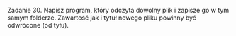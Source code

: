 Zadanie 30.
Napisz program, który odczyta dowolny plik i zapisze go w tym samym folderze. Zawartość jak i tytuł nowego
pliku powinny być odwrócone (od tyłu).